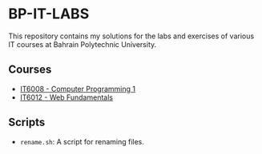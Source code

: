 # BP-IT-LABS

This repository contains my solutions for the labs and exercises of various IT courses at Bahrain Polytechnic University.

## Courses

- [IT6008 - Computer Programming 1](./IT6008%20-%20Computer%20Programming%201/README.md)
- [IT6012 - Web Fundamentals](./IT6012%20-%20Web%20Fundamentals/README.md)

## Scripts

- `rename.sh`: A script for renaming files.
